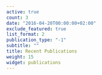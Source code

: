 ```yaml
---
active: true
count: 3
date: "2016-04-20T00:00:00+02:00"
exclude_featured: true
list_format: 2
publication_type: "-1"
subtitle: ""
title: Recent Publications
weight: 15	
widget: publications
---
```


